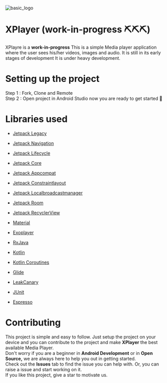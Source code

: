 ﻿![basic_logo](https://user-images.githubusercontent.com/43576162/107629010-7ab50300-6c87-11eb-814f-c2aa4d421fb4.png)
# XPlayer (work-in-progress ⛏⛏⛏)

XPlayre is a **work-in-progress** This is a simple Media player application where the user sees his/her videos, images and audio.
It is still in its early stages of development It is under heavy development.

# Setting up the project
Step 1 : Fork, Clone and Remote </br>
Step 2 : Open project in Android Studio
now you are ready to get started 🎉 


# Libraries used
* [Jetpack Legacy](https://developer.android.com/jetpack/androidx/releases/legacy)
* [Jetpack Navigation](https://developer.android.com/jetpack/androidx/releases/navigation)
* [Jetpack Lifecycle](https://developer.android.com/jetpack/androidx/releases/lifecycle)
* [Jetpack Core](https://developer.android.com/jetpack/androidx/releases/core)
* [Jetpack Appcompat](https://developer.android.com/jetpack/androidx/releases/appcompat)
* [Jetpack Constraintlayout](https://developer.android.com/jetpack/androidx/releases/constraintlayout)
* [Jetpack Localbroadcastmanager](https://developer.android.com/jetpack/androidx/releases/localbroadcastmanager)
* [Jetpack Room](https://developer.android.com/jetpack/androidx/releases/room)
* [Jetpack RecyclerView](https://developer.android.com/jetpack/androidx/releases/recyclerview)
* [Material](https://material.io/develop/android/docs/getting-started)

* [Exoplayer](https://github.com/google/ExoPlayer)
* [RxJava](https://github.com/ReactiveX/RxJava)
* [Kotlin](https://kotlinlang.org/docs/reference/using-gradle.html)
* [Kotlin Coroutines](https://github.com/Kotlin/kotlinx.coroutines)
* [Glide](https://github.com/bumptech/glide)
* [LeakCanary](https://github.com/square/leakcanary)

* [JUnit](https://github.com/junit-team/junit4/wiki/Use-with-Gradle)
* [Espresso](https://developer.android.com/training/testing/espresso/setup)


# Contributing
This project is simple and easy to follow. Just setup the project on your device and you can contribute to the project and make **XPlayer** the best available Media Player. </br>
Don't worry if you are a beginner in **Android Development** or in **Open Source,** we are always here to help you out in getting started. </br>
Check out the **Issues** tab to find the issue you can help with. Or, you can raise a issue and start working on it. </br>
If you like this project, give a star to motivate us.
